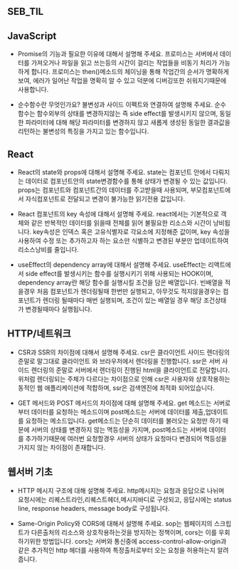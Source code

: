 ## SEB_TIL

## JavaScript
- Promise의 기능과 필요한 이유에 대해서 설명해 주세요.
 프로미스는 서버에서 데이터를 가져오거나 파일을 읽고 쓰는등의 시간이 걸리는 작업들을 비동기 처리가 가능하게 합니다. 프로미스는 then()메소드의 체이닝을 통해 작업간의 순서가 명확하게 보여, 에러가 일어난 작업을 명확히 알 수 있고 덕분에 디버깅또한 쉬워지기때문에 사용합니다.

- 순수함수란 무엇인가요? 불변성과 사이드 이펙트와 연결하여 설명해 주세요.
 순수함수는 함수외부의 상태를 변경하지않는 즉 side effect를 발생시키지 않으며, 동일한 파라미터에 대해 해당 파라미터를 변경하지 않고 새롭게 생성된 동일한 결과값을 리턴하는 불변성의 특징을 가지고 있는 함수입니다. 

## React
- React의 state와 props에 대해서 설명해 주세요.
state는 컴포넌트 안에서 다뤄지는 데이터로 컴포넌트안의 state변경함수를 통해 상태가 변경될 수 있는 값입니다.
props는 컴포넌트와 컴포넌트간의 데이터를 주고받을때 사용되며, 부모컴포넌트에서 자식컴포넌트로 전달되고 변경이 불가능한 읽기전용 값입니다.

- React 컴포넌트의 key 속성에 대해서 설명해 주세요.
react에서는 기본적으로 객체와 같은 반복적인 데이터를 읽을때 전체를 읽어 불필요한 리소스와 시간이 낭비됩니다. key속성은 인덱스 혹은 고유식별자로 각요소에 지정해준 값이며, key 속성을 사용하여 수정 또는 추가하고자 하는 요소만 식별하고 변경된 부분만 업데이트하여 리소스낭비를 줄입니다.

- useEffect의 dependency array에 대해서 설명해 주세요.
useEffect는 리액트에서 side effect를 발생시키는 함수를 실행시키기 위해 사용되는 HOOK이며, dependency array란 해당 함수를 실행시킬 조건을 담은 배열입니다.
빈배열을 적을경우 처음 컴포넌트가 렌더링될때 한번만 실행되고, 아무것도 적지않을경우는 컴포넌트가 렌더링 될때마다 매번 실행되며, 조건이 있는 배열일 경우 해당 조건상태가 변경될때마다 실행됩니다.

## HTTP/네트워크
- CSR과 SSR의 차이점에 대해서 설명해 주세요.
csr은 클라이언트 사이드 렌더링의 준말로 말그대로 클라이언트 와 브라우저에서 렌더링을 진행합니다.
ssr은 서버 사이드 렌더링의 준말로 서버에서 렌더링이 진행된 html을 클라이언트로 전달합니다.
위처럼 렌더링되는 주체가 다르다는 차이점으로 인해 csr은 사용자와 상호작용하는 동적인 웹 애플리케이션에 적합하며, ssr은 검색엔진에 최적화 되어있습니다.

- GET 메서드와 POST 메서드의 차이점에 대해 설명해 주세요.
get 메소드는 서버로부터 데이터를 요청하는 메소드이며 post메소드는 서버에 데이터를 제출,업데이트를 요청하는 메소드입니다. get메소드는 단순히 데이터를 불러오는 요청만 하기 때문에 서버의 상태를 변경하지 않는 멱등성을 가지며, post메소드는 서버에 데이터를 추가하기때문에 여러번 요청할경우 서버의 상태가 요청마다 변경되어 멱등성을 가지지 않는 차이점이 존재합니다.

## 웹서버 기초
- HTTP 메시지 구조에 대해 설명해 주세요.
http메시지는 요청과 응답으로 나뉘며 요청시에는 리퀘스트라인,리퀘스트헤더,메시지바디로 구성되고, 응답시에는 status line, response headers, message body로 구성됩니다.

- Same-Origin Policy와 CORS에 대해서 설명해 주세요.
sop는 웹페이지의 스크립트가 다른출처의 리소스와 상호작용하는것을 방지하는 정책이며, cors는 이를 우회하기위한 방법입니다. cors는 서버와 통신중에 access-control-allow-origin과 같은 추가적인 http 헤더를 사용하여 특정출처로부터 오는 요청을 허용하는지 알려줍니다.